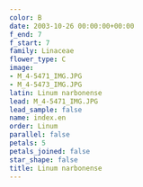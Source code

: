 ```yaml
---
color: B
date: 2003-10-26 00:00:00+00:00
f_end: 7
f_start: 7
family: Linaceae
flower_type: C
image:
- M_4-5471_IMG.JPG
- M_4-5473_IMG.JPG
latin: Linum narbonense
lead: M_4-5471_IMG.JPG
lead_sample: false
name: index.en
order: Linum
parallel: false
petals: 5
petals_joined: false
star_shape: false
title: Linum narbonense
---
```

